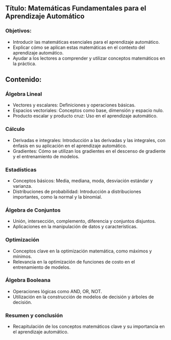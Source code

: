 ## Título: Matemáticas Fundamentales para el Aprendizaje Automático
### Objetivos:
- Introducir las matemáticas esenciales para el aprendizaje automático.
- Explicar cómo se aplican estas matemáticas en el contexto del aprendizaje automático.
- Ayudar a los lectores a comprender y utilizar conceptos matemáticos en la práctica.

## Contenido:
### Álgebra Lineal
- Vectores y escalares: Definiciones y operaciones básicas.
- Espacios vectoriales: Conceptos como base, dimensión y espacio nulo.
- Producto escalar y producto cruz: Uso en el aprendizaje automático.

### Cálculo
- Derivadas e integrales: Introducción a las derivadas y las integrales, con énfasis en su aplicación en el aprendizaje automático.
- Gradientes: Cómo se utilizan los gradientes en el descenso de gradiente y el entrenamiento de modelos.

### Estadísticas
- Conceptos básicos: Media, mediana, moda, desviación estándar y varianza.
- Distribuciones de probabilidad: Introducción a distribuciones importantes, como la normal y la binomial.

### Álgebra de Conjuntos
- Unión, intersección, complemento, diferencia y conjuntos disjuntos.
- Aplicaciones en la manipulación de datos y características.

### Optimización
- Conceptos clave en la optimización matemática, como máximos y mínimos.
- Relevancia en la optimización de funciones de costo en el entrenamiento de modelos.

### Álgebra Booleana
- Operaciones lógicas como AND, OR, NOT.
- Utilización en la construcción de modelos de decisión y árboles de decisión.

### Resumen y conclusión
- Recapitulación de los conceptos matemáticos clave y su importancia en el aprendizaje automático.
